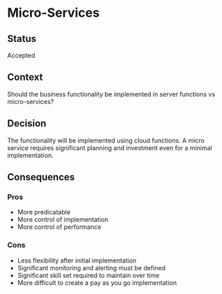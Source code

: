 # Micro-Services

## Status
Accepted

## Context
Should the business functionality be implemented in server functions vs micro-services?

## Decision
The functionality will be implemented using cloud functions. A micro service requires significant planning and investment even for a minimal implementation.

## Consequences

### Pros
* More predicatable
* More control of implementation
* More control of performance

### Cons
* Less flexibility after initial implementation
* Significant monitoring and alerting must be defined
* Significant skill set required to maintain over time
* More difficult to create a pay as you go implementation